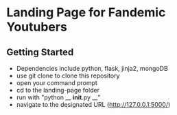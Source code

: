 # Landing Page for Fandemic Youtubers

## Getting Started

- Dependencies include python, flask, jinja2, mongoDB
- use git clone to clone this repository
- open your command prompt
- cd to the landing-page folder
- run with "python __ __init__.py __"
- navigate to the designated URL (http://127.0.0.1:5000/)
